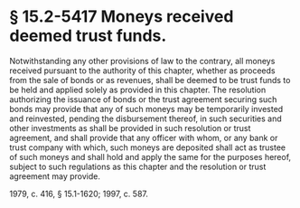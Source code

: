 # § 15.2-5417 Moneys received deemed trust funds.

<p>Notwithstanding any other provisions of law to the contrary, all moneys received pursuant to the authority of this chapter, whether as proceeds from the sale of bonds or as revenues, shall be deemed to be trust funds to be held and applied solely as provided in this chapter. The resolution authorizing the issuance of bonds or the trust agreement securing such bonds may provide that any of such moneys may be temporarily invested and reinvested, pending the disbursement thereof, in such securities and other investments as shall be provided in such resolution or trust agreement, and shall provide that any officer with whom, or any bank or trust company with which, such moneys are deposited shall act as trustee of such moneys and shall hold and apply the same for the purposes hereof, subject to such regulations as this chapter and the resolution or trust agreement may provide.</p><p>1979, c. 416, § 15.1-1620; 1997, c. 587.</p>